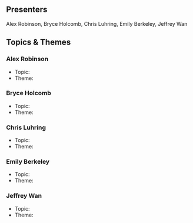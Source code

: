 ## Presenters

Alex Robinson, Bryce Holcomb, Chris Luhring, Emily Berkeley, Jeffrey Wan

## Topics & Themes

### Alex Robinson

* Topic:
* Theme:

### Bryce Holcomb

* Topic:
* Theme:

### Chris Luhring

* Topic:
* Theme:

### Emily Berkeley

* Topic:
* Theme:

### Jeffrey Wan

* Topic:
* Theme:
